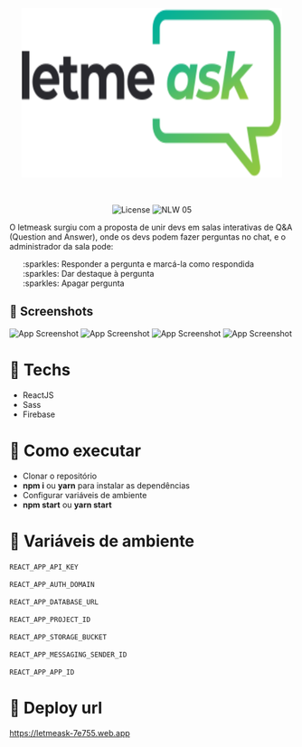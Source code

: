 <p align="center">
  <img width="460" height="300" src="https://raw.githubusercontent.com/paulosrlj/letmeask/2399ff5560103b5015f46a74c3dd92b5f002c6b0/src/assets/images/logo.svg">
</p> <br/>

<p align="center">
  <img alt="License" src="https://img.shields.io/static/v1?label=license&message=MIT&color=8257E5&labelColor=000000">
  <img src="https://img.shields.io/static/v1?label=NLW&message=06&color=8257E5&labelColor=000000" alt="NLW 05" />
 </p>
 

O letmeask surgiu com a proposta de unir devs em salas interativas de Q&A (Question and Answer), onde os devs podem fazer perguntas no chat, e o administrador da sala pode:
<ul type='none'>
<li>:sparkles: Responder a pergunta e marcá-la como respondida</li>
<li>:sparkles: Dar destaque à pergunta</li>
<li>:sparkles: Apagar pergunta</li>
</ul>

## :milky_way: Screenshots

![App Screenshot](https://i.ibb.co/WtP52hd/Captura-de-tela-de-2021-06-25-11-18-51.png)
![App Screenshot](https://i.ibb.co/4KXBjPt/Captura-de-tela-de-2021-06-25-11-19-15.png)
![App Screenshot](https://i.ibb.co/R0BbfcL/Captura-de-tela-de-2021-06-25-11-20-10.png)
![App Screenshot](https://i.ibb.co/ZWz7L0Y/Captura-de-tela-de-2021-06-25-11-20-40.png)


# :space_invader: Techs

- ReactJS
- Sass
- Firebase

# 🚀 Como executar

- Clonar o repositório
- <b>npm i</b> ou <b>yarn</b> para instalar as dependências
- Configurar variáveis de ambiente
- <b>npm start</b> ou <b>yarn start</b>

# :wrench: Variáveis de ambiente
`REACT_APP_API_KEY`

`REACT_APP_AUTH_DOMAIN`

`REACT_APP_DATABASE_URL`

`REACT_APP_PROJECT_ID`

`REACT_APP_STORAGE_BUCKET`

`REACT_APP_MESSAGING_SENDER_ID`

`REACT_APP_APP_ID`



# :microscope: Deploy url

https://letmeask-7e755.web.app
